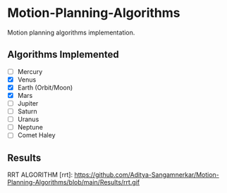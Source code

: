 # Motion-Planning-Algorithms
Motion planning algorithms implementation.

## Algorithms Implemented

- [ ] Mercury
- [x] Venus
- [x] Earth (Orbit/Moon)
- [x] Mars
- [ ] Jupiter
- [ ] Saturn
- [ ] Uranus
- [ ] Neptune
- [ ] Comet Haley
## Results

RRT ALGORITHM
[rrt]: https://github.com/Aditya-Sangamnerkar/Motion-Planning-Algorithms/blob/main/Results/rrt.gif

